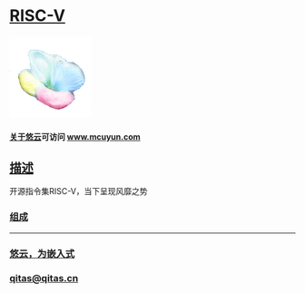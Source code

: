 ﻿# [RISC-V](https://github.com/mcuyun/RISC-V) 

[![sites](mcuyun/mcuyun.png)](http://www.mcuyun.com)

#### [关于悠云](https://github.com/mcuyun)可访问 www.mcuyun.com

## [描述](https://github.com/mcuyun/RISC-V/wiki) 

开源指令集RISC-V，当下呈现风靡之势

### [组成](mcuyun/)

---

###  [悠云，为嵌入式](http://www.mcuyun.com)   
###  qitas@qitas.cn


